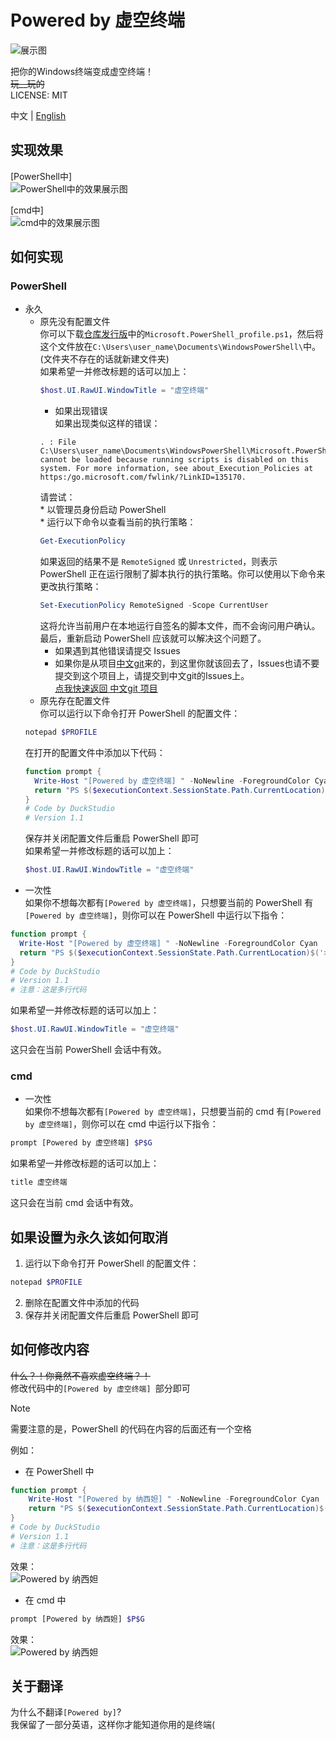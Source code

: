 # Powered by 虚空终端

![展示图](https://duckduckstudio.github.io/powered_by_akasha_terminal/Power_by_虚空终端.png)

把你的Windows终端变成虚空终端！<br>
~~玩__玩的~~<br>
LICENSE: MIT<br>

中文 | [English](https://duckduckstudio.github.io/powered_by_akasha_terminal/blob/main/README_EN.md)

## 实现效果

[PowerShell中]<br>
![PowerShell中的效果展示图](https://duckduckstudio.github.io/powered_by_akasha_terminal/PowerShell中的效果展示图.png)<br>

[cmd中]<br>
![cmd中的效果展示图](https://duckduckstudio.github.io/powered_by_akasha_terminal/cmd中的效果展示图.png)<br>

## 如何实现

### PowerShell
* 永久<br>
  * 原先没有配置文件<br>
    你可以下载[仓库发行版](https://duckduckstudio.github.io/powered_by_akasha_terminal/releases/)中的`Microsoft.PowerShell_profile.ps1`，然后将这个文件放在`C:\Users\user_name\Documents\WindowsPowerShell\`中。(文件夹不存在的话就新建文件夹)<br>
      如果希望一并修改标题的话可以加上：<br>
      ```powershell
      $host.UI.RawUI.WindowTitle = "虚空终端"
      ```
      * 如果出现错误<br><div id="if-error"></div>
      如果出现类似这样的错误：<br>
      ```
      . : File C:\Users\user_name\Documents\WindowsPowerShell\Microsoft.PowerShell_profile.ps1 cannot be loaded because running scripts is disabled on this system. For more information, see about_Execution_Policies at https:/go.microsoft.com/fwlink/?LinkID=135170.
      ```
      请尝试：<br>
        * 以管理员身份启动 PowerShell<br>
        * 运行以下命令以查看当前的执行策略：<br>
      ```powershell
      Get-ExecutionPolicy
      ```
      如果返回的结果不是 `RemoteSigned` 或 `Unrestricted`，则表示 PowerShell 正在运行限制了脚本执行的执行策略。你可以使用以下命令来更改执行策略：<br>
      ```powershell
      Set-ExecutionPolicy RemoteSigned -Scope CurrentUser
      ```
      这将允许当前用户在本地运行自签名的脚本文件，而不会询问用户确认。<br>
      最后，重新启动 PowerShell 应该就可以解决这个问题了。<br>
      * 如果遇到其他错误请提交 Issues<br>
      * 如果你是从项目[中文git](https://github.com/DuckDuckStudio/Chinese_git/)来的，到这里你就该回去了，Issues也请不要提交到这个项目上，请提交到中文git的Issues上。<br>
      [点我快速返回 中文git 项目](https://github.com/DuckDuckStudio/Chinese_git/blob/main/README.md#tp-point)<br>
  * 原先存在配置文件<br>
  你可以运行以下命令打开 PowerShell 的配置文件：<br>
  ```powershell
  notepad $PROFILE
  ```
  在打开的配置文件中添加以下代码：
  ```powershell
  function prompt {
    Write-Host "[Powered by 虚空终端] " -NoNewline -ForegroundColor Cyan
    return "PS $($executionContext.SessionState.Path.CurrentLocation)$('>' * ($nestedPromptLevel + 1)) "
  }
  # Code by DuckStudio
  # Version 1.1
  ```
  保存并关闭配置文件后重启 PowerShell 即可<br>
  如果希望一并修改标题的话可以加上：<br>
  ```powershell
  $host.UI.RawUI.WindowTitle = "虚空终端"
  ```
* 一次性<br>
如果你不想每次都有`[Powered by 虚空终端]`，只想要当前的 PowerShell 有`[Powered by 虚空终端]`，则你可以在 PowerShell 中运行以下指令：
```powershell
function prompt {
  Write-Host "[Powered by 虚空终端] " -NoNewline -ForegroundColor Cyan
  return "PS $($executionContext.SessionState.Path.CurrentLocation)$('>' * ($nestedPromptLevel + 1)) "
}
# Code by DuckStudio
# Version 1.1
# 注意：这是多行代码
```
如果希望一并修改标题的话可以加上：<br>
```powershell
$host.UI.RawUI.WindowTitle = "虚空终端"
```
这只会在当前 PowerShell 会话中有效。<br>

### cmd

* 一次性<br>
如果你不想每次都有`[Powered by 虚空终端]`，只想要当前的 cmd 有`[Powered by 虚空终端]`，则你可以在 cmd 中运行以下指令：<br>
```bash
prompt [Powered by 虚空终端] $P$G
```
如果希望一并修改标题的话可以加上：<br>
```bash
title 虚空终端
```
这只会在当前 cmd 会话中有效。<br>

## 如果设置为永久该如何取消

1. 运行以下命令打开 PowerShell 的配置文件：<br>
  ```powershell
  notepad $PROFILE
  ```
2. 删除在配置文件中添加的代码<br>
3. 保存并关闭配置文件后重启 PowerShell 即可<br>

## 如何修改内容

~~什么？！你竟然不喜欢虚空终端？！~~<br>
修改代码中的`[Powered by 虚空终端] `部分即可<br>

> [!NOTE]
> 需要注意的是，PowerShell 的代码在内容的后面还有一个空格<br>

例如：<br>
* 在 PowerShell 中<br>
```powershell
function prompt {
    Write-Host "[Powered by 纳西妲] " -NoNewline -ForegroundColor Cyan
    return "PS $($executionContext.SessionState.Path.CurrentLocation)$('>' * ($nestedPromptLevel + 1)) "
}
# Code by DuckStudio
# Version 1.1
# 注意：这是多行代码
```
效果：<br>
![Powered by 纳西妲](https://duckduckstudio.github.io/power_by_akasha_terminal/PowerShell-纳西妲.png)<br>
* 在 cmd 中<br>
```bash
prompt [Powered by 纳西妲] $P$G
```
效果：<br>
![Powered by 纳西妲](https://duckduckstudio.github.io/power_by_akasha_terminal/cmd-纳西妲.png)<br>

## 关于翻译

为什么不翻译`[Powered by]`?<br>
我保留了一部分英语，这样你才能知道你用的是终端(<br>